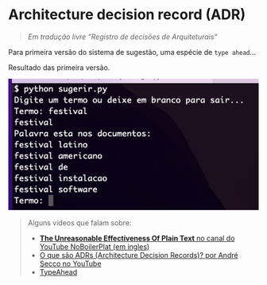 Architecture decision record (ADR)
===
> _Em tradução livre "Registro de decisões de Arquiteturais"_

Para primeira versão do sistema de sugestão, uma espécie de ```type ahead```...

Resultado das primeira versão.

![sugerir.py resultado pesquisa termo festival](img/sugerir-festival.png)

> Alguns vídeos que falam sobre:
> - [**The Unreasonable Effectiveness Of Plain Text** no canal do YouTube NoBoilerPlat (em ingles)](https://www.youtube.com/watch?v=WgV6M1LyfNY)
> - [O que são ADRs (Architecture Decision Records)? por André Secco no YouTube](https://www.youtube.com/watch?v=5AjYSJrCnS0)
> - [TypeAhead](https://twitter.github.io/typeahead.js/examples/)